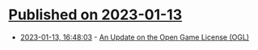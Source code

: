 # [Published on 2023-01-13](index.md)

* [2023-01-13, 16:48:03](https://news.ycombinator.com/item?id=34370340) - [An Update on the Open Game License (OGL)](https://www.dndbeyond.com/posts/1423-an-update-on-the-open-game-license-ogl)
